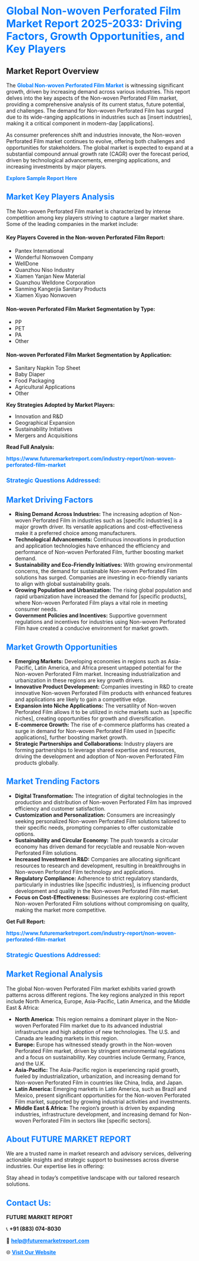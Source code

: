 <h1 style="color: #007BFF;">Global Non-woven Perforated Film Market Report 2025-2033: Driving Factors, Growth Opportunities, and Key Players</h1>

<section id="overview">
<h2>Market Report Overview</h2>
<p>The <a href="https://www.futuremarketreport.com/industry-report/non-woven-perforated-film-market" style="color: #007BFF; text-decoration: none;"><strong>Global Non-woven Perforated Film Market</strong></a> is witnessing significant growth, driven by increasing demand across various industries. This report delves into the key aspects of the Non-woven Perforated Film market, providing a comprehensive analysis of its current status, future potential, and challenges. The demand for Non-woven Perforated Film has surged due to its wide-ranging applications in industries such as [insert industries], making it a critical component in modern-day [applications].</p>
<p>As consumer preferences shift and industries innovate, the Non-woven Perforated Film market continues to evolve, offering both challenges and opportunities for stakeholders. The global market is expected to expand at a substantial compound annual growth rate (CAGR) over the forecast period, driven by technological advancements, emerging applications, and increasing investments by major players.</p>
</section>

<section id="overview">
<p><a href="https://www.futuremarketreport.com/request-sample/reportId=86018" style="color: #007BFF; text-decoration: none;"><strong>Explore Sample Report Here</strong></a></p>
</section>

<section id="key-players">
<h2 style="color: #007BFF;">Market Key Players Analysis</h2>
<p>The Non-woven Perforated Film market is characterized by intense competition among key players striving to capture a larger market share. Some of the leading companies in the market include:</p>
<h4>Key Players Covered in the Non-woven Perforated Film Report:</h4>
<ul><li>Pantex International</li><li>Wonderful Nonwoven Company</li><li>WellDone</li><li>Quanzhou Niso Industry</li><li>Xiamen Yanjan New Material</li><li>Quanzhou Welldone Corporation</li><li>Sanming Kangerjia Sanitary Products</li><li>Xiamen Xiyao Nonwoven</li></ul>
<h4>Non-woven Perforated Film Market Segmentation by Type:</h4>
<ul><li>PP</li><li>PET</li><li>PA</li><li>Other</li></ul>

<h4>Non-woven Perforated Film Market Segmentation by Application:</h4>
<ul><li>Sanitary Napkin Top Sheet</li><li>Baby Diaper</li><li>Food Packaging</li><li>Agricultural Applications</li><li>Other</li></ul>
<p><strong>Key Strategies Adopted by Market Players:</strong></p>
<ul>
<li>Innovation and R&D</li>
<li>Geographical Expansion</li>
<li>Sustainability Initiatives</li>
<li>Mergers and Acquisitions</li>
</ul>
</section>

<section>
<p><strong>Read Full Analysis: </strong></p><a href="https://www.futuremarketreport.com/industry-report/non-woven-perforated-film-market" style="color: #007BFF; text-decoration: none;"><strong>https://www.futuremarketreport.com/industry-report/non-woven-perforated-film-market</strong></a>
<h3 style="color: #007BFF;">Strategic Questions Addressed:</h3>
</section>

<section id="driving-factors">
<h2 style="color: #007BFF;">Market Driving Factors</h2>
<ul>
<li><strong>Rising Demand Across Industries:</strong> The increasing adoption of Non-woven Perforated Film in industries such as [specific industries] is a major growth driver. Its versatile applications and cost-effectiveness make it a preferred choice among manufacturers.</li>
<li><strong>Technological Advancements:</strong> Continuous innovations in production and application technologies have enhanced the efficiency and performance of Non-woven Perforated Film, further boosting market demand.</li>
<li><strong>Sustainability and Eco-Friendly Initiatives:</strong> With growing environmental concerns, the demand for sustainable Non-woven Perforated Film solutions has surged. Companies are investing in eco-friendly variants to align with global sustainability goals.</li>
<li><strong>Growing Population and Urbanization:</strong> The rising global population and rapid urbanization have increased the demand for [specific products], where Non-woven Perforated Film plays a vital role in meeting consumer needs.</li>
<li><strong>Government Policies and Incentives:</strong> Supportive government regulations and incentives for industries using Non-woven Perforated Film have created a conducive environment for market growth.</li>
</ul>
</section>

<section id="growth-opportunities">
<h2 style="color: #007BFF;">Market Growth Opportunities</h2>
<ul>
<li><strong>Emerging Markets:</strong> Developing economies in regions such as Asia-Pacific, Latin America, and Africa present untapped potential for the Non-woven Perforated Film market. Increasing industrialization and urbanization in these regions are key growth drivers.</li>
<li><strong>Innovative Product Development:</strong> Companies investing in R&D to create innovative Non-woven Perforated Film products with enhanced features and applications are likely to gain a competitive edge.</li>
<li><strong>Expansion into Niche Applications:</strong> The versatility of Non-woven Perforated Film allows it to be utilized in niche markets such as [specific niches], creating opportunities for growth and diversification.</li>
<li><strong>E-commerce Growth:</strong> The rise of e-commerce platforms has created a surge in demand for Non-woven Perforated Film used in [specific applications], further boosting market growth.</li>
<li><strong>Strategic Partnerships and Collaborations:</strong> Industry players are forming partnerships to leverage shared expertise and resources, driving the development and adoption of Non-woven Perforated Film products globally.</li>
</ul>
</section>

<section id="trending-factors">
<h2 style="color: #007BFF;">Market Trending Factors</h2>
<ul>
<li><strong>Digital Transformation:</strong> The integration of digital technologies in the production and distribution of Non-woven Perforated Film has improved efficiency and customer satisfaction.</li>
<li><strong>Customization and Personalization:</strong> Consumers are increasingly seeking personalized Non-woven Perforated Film solutions tailored to their specific needs, prompting companies to offer customizable options.</li>
<li><strong>Sustainability and Circular Economy:</strong> The push towards a circular economy has driven demand for recyclable and reusable Non-woven Perforated Film solutions.</li>
<li><strong>Increased Investment in R&D:</strong> Companies are allocating significant resources to research and development, resulting in breakthroughs in Non-woven Perforated Film technology and applications.</li>
<li><strong>Regulatory Compliance:</strong> Adherence to strict regulatory standards, particularly in industries like [specific industries], is influencing product development and quality in the Non-woven Perforated Film market.</li>
<li><strong>Focus on Cost-Effectiveness:</strong> Businesses are exploring cost-efficient Non-woven Perforated Film solutions without compromising on quality, making the market more competitive.</li>
</ul>
</section>

<section>
<p><strong>Get Full Report: </strong></p><a href="https://www.futuremarketreport.com/industry-report/non-woven-perforated-film-market" style="color: #007BFF; text-decoration: none;"><strong>https://www.futuremarketreport.com/industry-report/non-woven-perforated-film-market</strong></a>
<h3 style="color: #007BFF;">Strategic Questions Addressed:</h3>
</section>


<section id="regional-analysis">
<h2 style="color: #007BFF;">Market Regional Analysis</h2>
<p>The global Non-woven Perforated Film market exhibits varied growth patterns across different regions. The key regions analyzed in this report include North America, Europe, Asia-Pacific, Latin America, and the Middle East & Africa:</p>
<ul>
<li><strong>North America:</strong> This region remains a dominant player in the Non-woven Perforated Film market due to its advanced industrial infrastructure and high adoption of new technologies. The U.S. and Canada are leading markets in this region.</li>
<li><strong>Europe:</strong> Europe has witnessed steady growth in the Non-woven Perforated Film market, driven by stringent environmental regulations and a focus on sustainability. Key countries include Germany, France, and the U.K.</li>
<li><strong>Asia-Pacific:</strong> The Asia-Pacific region is experiencing rapid growth, fueled by industrialization, urbanization, and increasing demand for Non-woven Perforated Film in countries like China, India, and Japan.</li>
<li><strong>Latin America:</strong> Emerging markets in Latin America, such as Brazil and Mexico, present significant opportunities for the Non-woven Perforated Film market, supported by growing industrial activities and investments.</li>
<li><strong>Middle East & Africa:</strong> The region’s growth is driven by expanding industries, infrastructure development, and increasing demand for Non-woven Perforated Film in sectors like [specific sectors].</li>
</ul>
</section>

<footer>
<h2 style="color: #007BFF;">About FUTURE MARKET REPORT</h2>
<p>We are a trusted name in market research and advisory services, delivering actionable insights and strategic support to businesses across diverse industries. Our expertise lies in offering:</p>

<p>Stay ahead in today’s competitive landscape with our tailored research solutions.</p>

<h2 style="color: #007BFF;">Contact Us:</h2>
<p><strong>FUTURE MARKET REPORT</strong></p>
<p>📞 <strong>+91 (883) 074-8030</strong></p>
<p>📧 <strong><a href="mailto:help@futuremarketreport.com" style="color: #007BFF;">help@futuremarketreport.com</a></strong></p>
<p>🌐 <strong><a href="https://www.futuremarketreport.com/" style="color: #007BFF;">Visit Our Website</a></strong></p>
</footer>